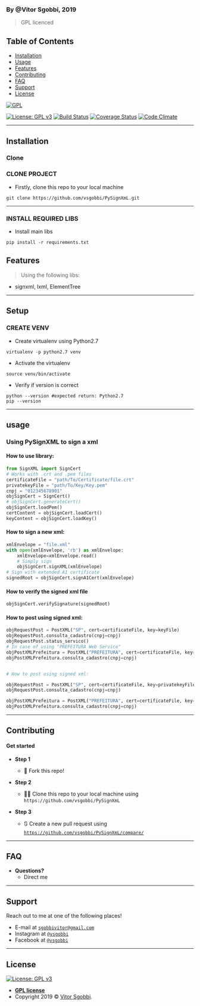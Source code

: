 ### By @Vitor Sgobbi, 2019 
> GPL licenced


## Table of Contents


- [Installation](#installation)
- [Usage](#usage)
- [Features](#features)
- [Contributing](#contributing)
- [FAQ](#faq)
- [Support](#support)
- [License](#license)



<a href="https://gnu.org"><img src="https://www.gnu.org/graphics/gplv3-127x51.png" title="FVCproductions" alt="GPL"></a>

<!-- [![FVCproductions](https://avatars1.githubusercontent.com/u/4284691?v=3&s=200)](http://fvcproductions.com) -->
[![License: GPL v3](https://img.shields.io/badge/License-GPLv3-blue.svg)](https://www.gnu.org/licenses/gpl-3.0)
[![Build Status](http://img.shields.io/travis/badges/badgerbadgerbadger.svg?style=flat-square)](https://travis-ci.org/badges/badgerbadgerbadger)
[![Coverage Status](http://img.shields.io/coveralls/badges/badgerbadgerbadger.svg?style=flat-square)](https://coveralls.io/r/badges/badgerbadgerbadger) 
[![Code Climate](http://img.shields.io/codeclimate/github/badges/badgerbadgerbadger.svg?style=flat-square)](https://codeclimate.com/github/badges/badgerbadgerbadger) 


---


## Installation

### Clone

### CLONE PROJECT
- Firstly, clone this repo to your local machine

```shell
git clone https://github.com/vsgobbi/PySignXmL.git
```
---

### INSTALL REQUIRED LIBS

- Install main libs
```shell     
pip install -r requirements.txt
``` 

## Features
> Using the following libs: 
- signxml, lxml, ElementTree

---


## Setup

### CREATE VENV

- Create virtualenv using Python2.7
```shell     
virtualenv -p python2.7 venv
```
- Activate the virtualenv
```shell     
source venv/bin/activate
```
- Verify if version is correct
```shell     
python --version #expected return: Python2.7
pip --version
```

---
## usage

### Using PySignXML to sign a xml

#### How to use library:
```python
from SignXML import SignCert
# Works with .crt and .pem files
certificateFile = "path/To/Certificate/file.crt"
privatekeyFile = "path/To/Key/Key.pem"
cnpj = "012345678901"
objSignCert = SignCert()
# objSignCert.generateCert()
objSignCert.loadPem()
certContent = objSignCert.loadCert()
keyContent = objSignCert.loadKey()
```

#### How to sign a new xml:
```python
xmlEnvelope = "file.xml"
with open(xmlEnvelope, 'rb') as xmlEnvelope:
    xmlEnvelope=xmlEnvelope.read()
    # Simply sign
    objSignCert.signXML(xmlEnvelope)
# Sign with extended A1 certificate
signedRoot = objSignCert.signA1Cert(xmlEnvelope)
```


#### How to verify the signed xml file
```python
objSignCert.verifySignature(signedRoot)
```

#### How to post using signed xml:
```python
objRequestPost = PostXML("SP", cert=certificateFile, key=keyFile)
objRequestPost.consulta_cadastro(cnpj=cnpj)
objRequestPost.status_servico()
# In case of using "PREFEITURA Web Service"
objPostXMLPrefeitura = PostXML("PREFEITURA", cert=certificateFile, key=keyFile)
objPostXMLPrefeitura.consulta_cadastro(cnpj=cnpj)


# How to post using signed xml:

objRequestPost = PostXML("SP", cert=certificateFile, key=privatekeyFile)
objRequestPost.consulta_cadastro(cnpj=cnpj)

objPostXMLPrefeitura = PostXML("PREFEITURA", cert=certificateFile, key=privatekeyFile)
objPostXMLPrefeitura.consulta_cadastro(cnpj=cnpj)
```

---

## Contributing

#### Get started

- **Step 1**
    - 🍴 Fork this repo!

- **Step 2**
    - 🔨🔨 Clone this repo to your local machine using `https://github.com/vsgobbi/PySignXmL`

- **Step 3**
    - 🔃 Create a new pull request using <a href="https://github.com/vsgobbi/PySignXmL/compare/" target="_blank">`https://github.com/vsgobbi/PySignXmL/compare/`</a>

---

## FAQ

- **Questions?**
    - Direct me

---

## Support

Reach out to me at one of the following places!

- E-mail at <a href="mailto:" target="_blank">`sgobbivitor@gmail.com`</a>
- Instagram at <a href="https://www.instagram.com/vsgobbi/" target="_blank">`@vsgobbi`</a>
- Facebook at <a href="https://www.facebook.com/vsgobbi" target="_blank">`@vsgobbi`</a>

---

## License

 [![License: GPL v3](https://img.shields.io/badge/License-GPLv3-blue.svg)](https://www.gnu.org/licenses/gpl-3.0)
- **[GPL license](https://www.gnu.org/licenses/gpl-3.0)**
- Copyright 2019 © <a href="https://github.com/vsgobbi" target="_blank">Vitor Sgobbi</a>.
